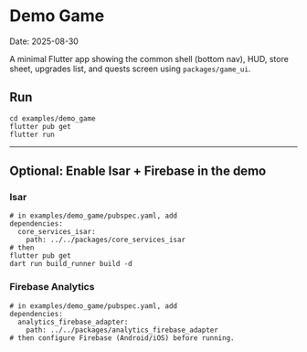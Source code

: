 
# Demo Game
Date: 2025-08-30

A minimal Flutter app showing the common shell (bottom nav), HUD, store sheet, upgrades list, and quests screen using `packages/game_ui`.

## Run
```
cd examples/demo_game
flutter pub get
flutter run
```


---
## Optional: Enable Isar + Firebase in the demo

### Isar
```
# in examples/demo_game/pubspec.yaml, add
dependencies:
  core_services_isar:
    path: ../../packages/core_services_isar
# then
flutter pub get
dart run build_runner build -d
```

### Firebase Analytics
```
# in examples/demo_game/pubspec.yaml, add
dependencies:
  analytics_firebase_adapter:
    path: ../../packages/analytics_firebase_adapter
# then configure Firebase (Android/iOS) before running.
```


